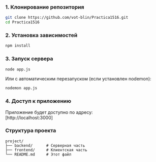 ### 1. Клонирование репозитория
```bash
git clone https://github.com/vot-blin/Practica1516.git
cd Practica1516
```

### 2. Установка зависимостей
```bash
npm install
```

### 3. Запуск сервера
```bash
node app.js
```
Или с автоматическим перезапуском (если установлен nodemon):
```bash
nodemon app.js
```

### 4. Доступ к приложению
Приложение будет доступно по адресу:  
[http://localhost:3000]

### Структура проекта
```
project/
├── backend/      # Серверная часть
├── frontend/     # Клиентская часть 
└── README.md     # Этот файл
```
